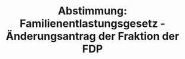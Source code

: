 ---
abstimmung:
  abstimmung: 5
  bundestagssitzung: 127
  legislaturperiode: 19
categories:
- Todo
data:
- title: Abstimmungsergebnis 20191114_5-data.pdf
  url: /res/2021-btw/abstimmungsergebnisse/20191114_5-data.pdf
- title: Abstimmungsergebnis 20191114_5_xls-data.xlsx
  url: /res/2021-btw/abstimmungsergebnisse/20191114_5_xls-data.xlsx
- title: Abstimmungsergebnis 20191114_5_xls-data.csv
  url: /res/2021-btw/abstimmungsergebnisse/csv/20191114_5_xls-data.csv
ergebnis:
  afd:
    enthaltung: 13
    gesamt: 91
    ja: 3
    nein: 67
    nichtabgegeben: 8
    ungueltig: 0
  bü90/gr:
    enthaltung: 57
    gesamt: 67
    ja: 1
    nein: 1
    nichtabgegeben: 8
    ungueltig: 0
  cdu/csu:
    enthaltung: 1
    gesamt: 246
    ja: 232
    nein: 2
    nichtabgegeben: 11
    ungueltig: 0
  die linke.:
    enthaltung: 30
    gesamt: 69
    ja: 18
    nein: 17
    nichtabgegeben: 4
    ungueltig: 0
  fdp:
    enthaltung: 2
    gesamt: 80
    ja: 67
    nein: 0
    nichtabgegeben: 11
    ungueltig: 0
  file: 20191114_5_xls-data.xlsx
  fraktionslos:
    enthaltung: 1
    gesamt: 4
    ja: 0
    nein: 2
    nichtabgegeben: 1
    ungueltig: 0
  spd:
    enthaltung: 1
    gesamt: 152
    ja: 138
    nein: 0
    nichtabgegeben: 13
    ungueltig: 0
layout: abstimmung
links:
- title: Link zu bundestag.de
  url: https://www.bundestag.de/parlament/plenum/abstimmung/abstimmung?id=552
preview: 'Deutscher Bundestag


  127. Sitzung des Deutschen Bundestages

  am Donnerstag, 14. November 2019


  Endgültiges Ergebnis der Namentlichen Abstimmung Nr. 5


  Gesetzentwurf der Bundesregierung

  Entwurf eines Gesetzes für den Schutz vor Masern und zur Stärkung der Impfprävention

  (Masernschutzgesetz)

  - Drucksachen 19/13452, 19/13826 und 19/15164 -'
tags:
- Todo
title: 'Abstimmung: Familienentlastungsgesetz - Änderungsantrag der Fraktion der FDP'
---